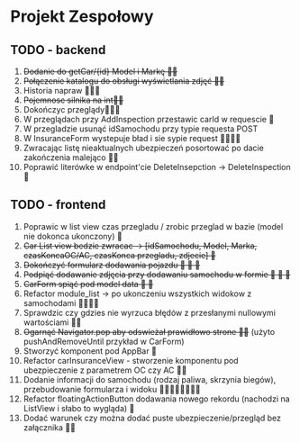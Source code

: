 # Projekt Zespołowy

## TODO - backend

1. ~~Dodanie do getCar/{id} Model i Markę 👍🏼~~
2. ~~Połączenie katalogu do obsługi wyświetlania zdjęć 👍🏼~~
3. Historia napraw 🥵🥵🥵
4. ~~Pojemnosc silnika na int👍🏼~~
5. Dokończyc przeglądy🥵🥵🥵
6. W przeglądach przy AddInspection przestawic carId w requescie 🥵
7. W przegladzie usunąć idSamochodu przy typie requesta POST
8. W InsuranceForm wystepuje bład i sie sypie request 🥵🥵🥵🥵
9. Zwracając listę nieaktualnych ubezpieczeń posortować po dacie zakończenia malejąco 🥵🥵
10. Poprawić literówke w endpoint'cie DeleteInsepction -> DeleteInspection 🥵

## TODO - frontend

1. Poprawic w list view czas przegladu / zrobic przeglad w bazie (model nie dokonca ukonczony) 🥵
2. ~~Car List view bedzie zwracac -> [idSamochodu, Model, Marka, czasKoncaOC/AC, czasKonca przegladu, zdjecie] 🥵~~
3. ~~Dokończyć formularz dodawania pojazdu 🥵 🥵 🥵~~
4. ~~Podpiąć dodawanie zdjęcia przy dodawaniu samochodu w formie 🥵 🥵 🥵~~
5. ~~CarForm spiąć pod model data 🥵 🥵~~
6. Refactor module_list -> po ukonczeniu wszystkich widokow z samochodami 🥵🥵🥵🥵
7. Sprawdzic czy gdzies nie wyrzuca błędów z przesłanymi nullowymi wartościami 🥵🥵
8. ~~Ogarnąć Navigator.pop aby odswieżał prawidłowo strone 🥵🥵~~ (użyto pushAndRemoveUntil przykład w CarForm)
9. Stworzyć komponent pod AppBar 🥵
10. Refactor carInsuranceView - stworzenie komponentu pod ubezpieczenie z parametrem OC czy AC 🥵🥵
11. Dodanie informacji do samochodu (rodzaj paliwa, skrzynia biegów), przebudowanie formularza i widoku 🥵🥵🥵🥵🥵🥵🥵🥵
12. Refactor floatingActionButton dodawania nowego rekordu (nachodzi na ListView i słabo to wygląda) 🥵
13. Dodać warunek czy można dodać puste ubezpieczenie/przegląd bez załącznika 🥵🥵
